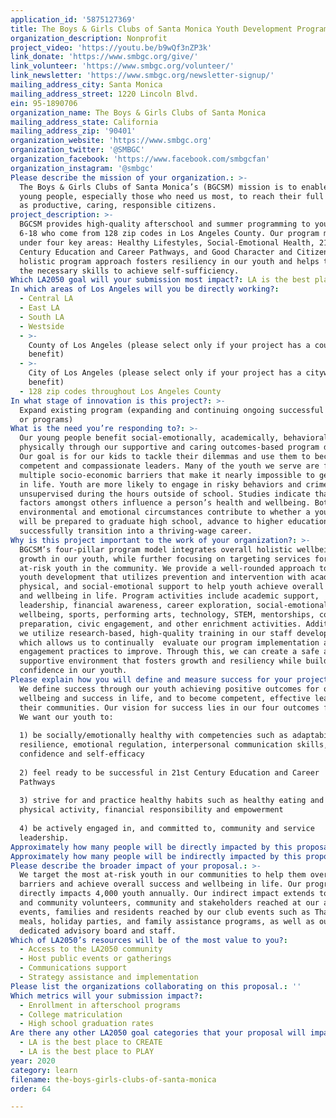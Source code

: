 ```yaml
---
application_id: '5875127369'
title: The Boys & Girls Clubs of Santa Monica Youth Development Programs
organization_description: Nonprofit
project_video: 'https://youtu.be/b9wQf3nZP3k'
link_donate: 'https://www.smbgc.org/give/'
link_volunteer: 'https://www.smbgc.org/volunteer/'
link_newsletter: 'https://www.smbgc.org/newsletter-signup/'
mailing_address_city: Santa Monica
mailing_address_street: 1220 Lincoln Blvd.
ein: 95-1890706
organization_name: The Boys & Girls Clubs of Santa Monica
mailing_address_state: California
mailing_address_zip: '90401'
organization_website: 'https://www.smbgc.org'
organization_twitter: '@SMBGC'
organization_facebook: 'https://www.facebook.com/smbgcfan'
organization_instagram: '@smbgc'
Please describe the mission of your organization.: >-
  The Boys & Girls Clubs of Santa Monica’s (BGCSM) mission is to enable all
  young people, especially those who need us most, to reach their full potential
  as productive, caring, responsible citizens.  
project_description: >-
  BGCSM provides high-quality afterschool and summer programming to youth ages
  6-18 who come from 128 zip codes in Los Angeles County. Our program model fits
  under four key areas: Healthy Lifestyles, Social-Emotional Health, 21st
  Century Education and Career Pathways, and Good Character and Citizenship. Our
  holistic program approach fosters resiliency in our youth and helps them build
  the necessary skills to achieve self-sufficiency.
Which LA2050 goal will your submission most impact?: LA is the best place to LEARN
In which areas of Los Angeles will you be directly working?:
  - Central LA
  - East LA
  - South LA
  - Westside
  - >-
    County of Los Angeles (please select only if your project has a countywide
    benefit)
  - >-
    City of Los Angeles (please select only if your project has a citywide
    benefit)
  - 128 zip codes throughout Los Angeles County
In what stage of innovation is this project?: >-
  Expand existing program (expanding and continuing ongoing successful projects
  or programs)
What is the need you’re responding to?: >-
  Our young people benefit social-emotionally, academically, behaviorally, and
  physically through our supportive and caring outcomes-based program design.
  Our goal is for our kids to tackle their dilemmas and use them to become
  competent and compassionate leaders. Many of the youth we serve are facing
  multiple socio-economic barriers that make it nearly impossible to get ahead
  in life. Youth are more likely to engage in risky behaviors and crime when
  unsupervised during the hours outside of school. Studies indicate that these
  factors amongst others influence a person’s health and wellbeing. Both
  environmental and emotional circumstances contribute to whether a young person
  will be prepared to graduate high school, advance to higher education, and
  successfully transition into a thriving-wage career.  
Why is this project important to the work of your organization?: >-
  BGCSM’s four-pillar program model integrates overall holistic wellbeing and
  growth in our youth, while further focusing on targeting services for our most
  at-risk youth in the community. We provide a well-rounded approach toward
  youth development that utilizes prevention and intervention with academic,
  physical, and social-emotional support to help youth achieve overall success
  and wellbeing in life. Program activities include academic support,
  leadership, financial awareness, career exploration, social-emotional
  wellbeing, sports, performing arts, technology, STEM, mentorships, college
  preparation, civic engagement, and other enrichment activities. Additionally,
  we utilize research-based, high-quality training in our staff development,
  which allows us to continually  evaluate our program implementation and youth
  engagement practices to improve. Through this, we can create a safe and
  supportive environment that fosters growth and resiliency while building
  confidence in our youth.
Please explain how you will define and measure success for your project.: >-
  We define success through our youth achieving positive outcomes for overall
  wellbeing and success in life, and to become competent, effective leaders in
  their communities. Our vision for success lies in our four outcomes for youth.
  We want our youth to: 
   
  1) be socially/emotionally healthy with competencies such as adaptability,
  resilience, emotional regulation, interpersonal communication skills,
  confidence and self-efficacy   
   
  2) feel ready to be successful in 21st Century Education and Career
  Pathways   
   
  3) strive for and practice healthy habits such as healthy eating and regular
  physical activity, financial responsibility and empowerment   
   
  4) be actively engaged in, and committed to, community and service
  leadership.   
Approximately how many people will be directly impacted by this proposal?: '4000'
Approximately how many people will be indirectly impacted by this proposal?: '14500'
Please describe the broader impact of your proposal.: >-
  We target the most at-risk youth in our communities to help them overcome
  barriers and achieve overall success and wellbeing in life. Our programming
  directly impacts 4,000 youth annually. Our indirect impact extends to our teen
  and community volunteers, community and stakeholders reached at our annual
  events, families and residents reached by our club events such as Thanksgiving
  meals, holiday parties, and family assistance programs, as well as our
  dedicated advisory board and staff. 
Which of LA2050’s resources will be of the most value to you?:
  - Access to the LA2050 community
  - Host public events or gatherings
  - Communications support
  - Strategy assistance and implementation
Please list the organizations collaborating on this proposal.: ''
Which metrics will your submission impact?:
  - Enrollment in afterschool programs
  - College matriculation
  - High school graduation rates
Are there any other LA2050 goal categories that your proposal will impact?:
  - LA is the best place to CREATE
  - LA is the best place to PLAY
year: 2020
category: learn
filename: the-boys-girls-clubs-of-santa-monica
order: 64

---
```

